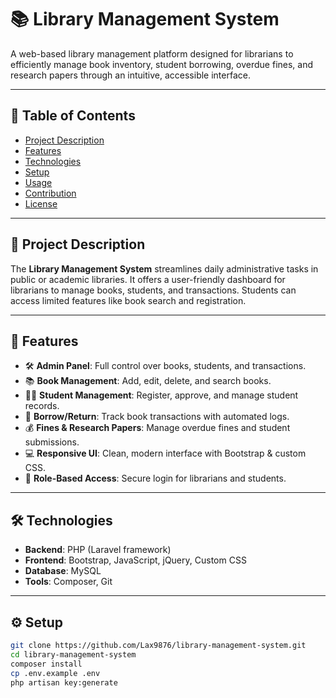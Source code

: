 # 📚 Library Management System

A web-based library management platform designed for librarians to efficiently manage book inventory, student borrowing, overdue fines, and research papers through an intuitive, accessible interface.

---

## 📑 Table of Contents

- [Project Description](#project-description)
- [Features](#features)
- [Technologies](#technologies)
- [Setup](#setup)
- [Usage](#usage)
- [Contribution](#contribution)
- [License](#license)

---

## 📌 Project Description

The **Library Management System** streamlines daily administrative tasks in public or academic libraries. It offers a user-friendly dashboard for librarians to manage books, students, and transactions. Students can access limited features like book search and registration.

---

## 🚀 Features

- 🛠️ **Admin Panel**: Full control over books, students, and transactions.
- 📚 **Book Management**: Add, edit, delete, and search books.
- 👨‍🎓 **Student Management**: Register, approve, and manage student records.
- 🔄 **Borrow/Return**: Track book transactions with automated logs.
- 💰 **Fines & Research Papers**: Manage overdue fines and student submissions.
- 💻 **Responsive UI**: Clean, modern interface with Bootstrap & custom CSS.
- 🔐 **Role-Based Access**: Secure login for librarians and students.

---

## 🛠️ Technologies

- **Backend**: PHP (Laravel framework)
- **Frontend**: Bootstrap, JavaScript, jQuery, Custom CSS
- **Database**: MySQL
- **Tools**: Composer, Git

---

## ⚙️ Setup

```bash
git clone https://github.com/Lax9876/library-management-system.git
cd library-management-system
composer install
cp .env.example .env
php artisan key:generate

